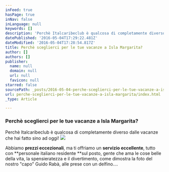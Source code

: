 ```yaml
---
inFeed: true
hasPage: true
inNav: false
inLanguage: null
keywords: []
description: 'Perchè Italcaribeclub è qualcosa di completamente diverso dalle vacanze che hai fatto sino ad oggi!'
datePublished: '2016-05-04T17:29:22.481Z'
dateModified: '2016-05-04T17:28:54.817Z'
title: Perchè sceglierci per le tue vacanze a Isla Margarita?
author: []
authors: []
publisher:
  name: null
  domain: null
  url: null
  favicon: null
starred: false
sourcePath: _posts/2016-05-04-perche-sceglierci-per-le-tue-vacanze-a-isla-margarita.md
url: perche-sceglierci-per-le-tue-vacanze-a-isla-margarita/index.html
_type: Article

---
```

### Perchè sceglierci per le tue vacanze a Isla Margarita?

Perchè Italcaribeclub è qualcosa di completamente diverso dalle vacanze che hai fatto sino ad oggi!
![](https://the-grid-user-content.s3-us-west-2.amazonaws.com/0ef39fb1-3215-4f95-a6ef-2e18702ada91.jpg)

Abbiamo **prezzi eccezionali**, ma ti offriamo un **servizio eccellente**, tutto con **personale italiano residente **sul posto, gente che ama le cose belle della vita, la spensieratezza e il divertimento, come dimostra la foto del nostro "capo" Guido Rabà, alle prese con un delfino....